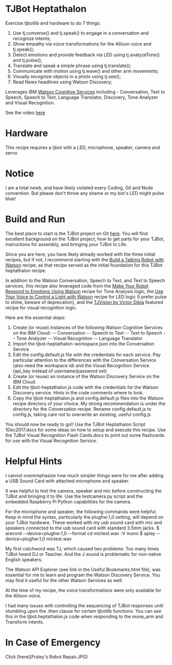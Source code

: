 # TJBot Heptathalon

Exercise tjbotlib and hardware to do 7 things:
  1) Use tj.converse() and tj.speak() to engage in a conversation and recognize intents;
  2) Show empathy via voice transformations for the Allison voice and tj.speak();
  3) Detect emotions and provide feedback via LED using tj.analyzeTone() and tj.pulse();
  4) Translate and speak a simple phrase using tj.translate();
  5) Communicate with motion using tj.wave() and other arm movements;
  6) Visually recognize objects in a photo using tj.see();
  7) Read News headlines using Watson Discovery;

Leverages IBM [Watson Cognitive Services](https://www.ibm.com/watson/developercloud/doc/index.html) including - Conversation, Text to Speech, Speech to Text, Language Translator, Discovery, Tone Analyzer and Visual Recognition.

See the video [here](https://youtu.be/bLqGqhc3cRA)

# Hardware
This recipe requires a tjbot with a LED, microphone, speaker, camera and servo

# Notice
I am a total newb, and have likely violated every Coding, Git and Node convention.  But please don't throw any shame or my bot's LED might pulse blue!

# Build and Run
The best place to start is the TJBot project on Git [here](https://github.com/ibmtjbot/tjbot).  You will find excellent background on the TJBot project, how to get parts for your TJBot, instructions for assembly, and bringing your TJBot to Life.

Since you are here, you have likely already worked with the three initial recipes, but if not, I recommend starting with the [Build a Talking Robot with Watson](https://github.com/ibmtjbot/tjbot/tree/master/recipes/conversation) recipe, as that recipe served as the initial foundation for this TJBot heptathalon recipe.

In addition to the Watson Conversation, Speech to Text, and Text to Speech services, this recipe also leveraged code from the [Make Your Robot Respond to Emotions Using Watson](https://github.com/ibmtjbot/tjbot/tree/master/recipes/sentiment_analysis) recipe for Tone Analysis logic, the [Use Your Voice to Control a Light with Watson](https://github.com/ibmtjbot/tjbot/tree/master/recipes/speech_to_text) recipe for LED logic (I prefer pulse to shine, beware of deprecation), and the [TJVision by Victor Dibia](https://github.com/victordibia/tjvision) featured recipe for visual recognition logic.

Here are the essential steps:
  1) Create (or reuse) instances of the following Watson Cognitive Services on the IBM Cloud:
    -- Conversation
    -- Speech to Text
    -- Text to Speech
    -- Tone Analyzer
    -- Visual Recognition
    -- Language Translator
  2) Import the tjbot-heptathalon-workspace.json into the Conversation Service
  3) Edit the config.default.js file with the credentials for each service.  Pay particular attention to the differences with the Conversation Service (also need the workspace id) and the Visual Recognition Service (api_key instead of username/password set)
  4) Create (or reuse) an instance of the Watson Discovery Service on the IBM Cloud.  
  5) Edit the tjbot-heptathalon.js code with the credentials for the Watson Discovery service.  Hints in the code comments where to look.
  6) Copy the tjbot-heptathalon.js and config.default.js files into the Watson recipe directory of your choice.  My strong recommendation is under the directory for the Conversation recipe.  Rename config.default.js to config.js, taking care not to overwrite an existing, useful config.js

 You should now be ready to go!!  Use the TJBot Heptathalon Script 1Dec2017.docx for some ideas on how to setup and execute this recipe.  Use the TJBot Visual Recognition Flash Cards.docx to print out some flashcards for use with the Visual Recognition Service.

 # Helpful Hints

 I cannot overemphasize how much simpler things were for me after adding a USB Sound Card with attached microphone and speaker.

 It was helpful to test the camera, speaker and mic before constructing the TJBot and bringing it to life.  Use the testcamera.py script and the embedded Raspberry Pi Python capabilities for the camera.  

For the microphone and speaker, the following commands were helpful.  Keep in mind the syntax, particularly the plughw:1,0 setting, will depend on your TJBot hardware.  These worked with my usb sound card with mic and speakers connected to the usb sound card with standard 3.5mm jacks.
  $ arecord --device=plughw:1,0 --format cd mictest.wav -V mono
  $ aplay --device=plughw:1,0 mictest.wav

My first catchword was TJ, which caused two problems:  Too many times TJBot heard DJ or Teacher.  And the J sound is problematic for non-native English speakers.

The Watson API Explorer (see link in the Useful Bookmarks.html file), was essential for me to learn and program the Watson Discovery Service.  You may find it useful for the other Watson Services as well.

At the time of my recipe, the voice transformations were only available for the Allison voice.

I had many issues with controlling the sequencing of TJBot responses until stumbling upon the .then clause for certain tjbotlib functions.  You can see this in the tjbot.heptathalon.js code when responding to the move_arm and Transform intents.

# In Case of Emergency

Click [here](Fraley's Robot Repair.JPG)
